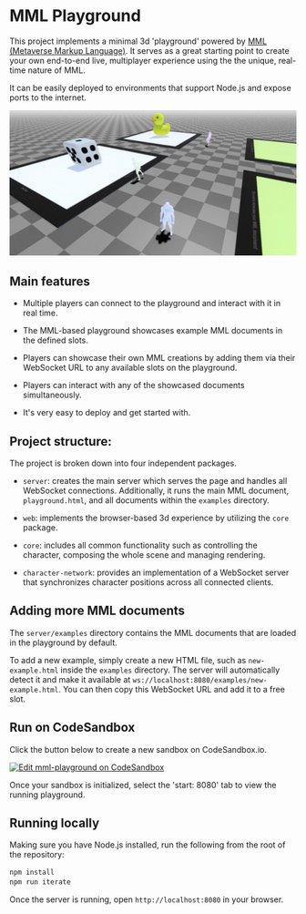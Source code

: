 # MML Playground

This project implements a minimal 3d 'playground' powered by
[MML (Metaverse Markup Language)](https://mml.io/). It serves as a great starting point to create
your own end-to-end live, multiplayer experience using the the unique, real-time nature of MML.

It can be easily deployed to environments that support Node.js and expose ports to the internet.

<img src="Playground.png">

## Main features

- Multiple players can connect to the playground and interact with it in real time.

- The MML-based playground showcases example MML documents in the defined slots.

- Players can showcase their own MML creations by adding them via their WebSocket URL to any
  available slots on the playground.

- Players can interact with any of the showcased documents simultaneously.

- It's very easy to deploy and get started with.

## Project structure:

The project is broken down into four independent packages.

- `server`: creates the main server which serves the page and handles all WebSocket connections.
  Additionally, it runs the main MML document, `playground.html`, and all documents within the
  `examples` directory.

- `web`: implements the browser-based 3d experience by utilizing the `core` package.

- `core`: includes all common functionality such as controlling the character, composing the whole
  scene and managing rendering.

- `character-network`: provides an implementation of a WebSocket server that synchronizes character
  positions across all connected clients.

## Adding more MML documents

The `server/examples` directory contains the MML documents that are loaded in the playground by
default.

To add a new example, simply create a new HTML file, such as `new-example.html` inside the
`examples` directory. The server will automatically detect it and make it available at
`ws://localhost:8080/examples/new-example.html`. You can then copy this WebSocket URL and add it to
a free slot.

## Run on CodeSandbox

Click the button below to create a new sandbox on CodeSandbox.io.

[![Edit mml-playground on CodeSandbox](https://codesandbox.io/static/img/play-codesandbox.svg)](https://codesandbox.io/s/github/mml-io/mml-playground)

Once your sandbox is initialized, select the 'start: 8080' tab to view the running playground.

## Running locally

Making sure you have Node.js installed, run the following from the root of the repository:

```bash
npm install
npm run iterate
```

Once the server is running, open `http://localhost:8080` in your browser.
